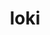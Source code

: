 ---
title: "loki"
layout: cache
categories: [package, v0.18.1]
meta: {"versions": ["0.1.7"], "compilers": ["gcc@=7.5.0"], "oss": ["ubuntu18.04"], "platforms": ["linux"], "targets": ["x86_64"], "stacks": ["e4s", "root"], "num_specs": 1, "num_specs_by_stack": {"e4s": 1, "root": 1}}
spec_details: [{"hash": "hqdmg53bdka2rl73teqpxgi4zbxxstzo", "compiler": "gcc@=7.5.0", "versions": ["0.1.7"], "os": "ubuntu18.04", "platform": "linux", "target": "x86_64", "variants": ["+shared"], "stacks": ["e4s", "root"], "size": "-", "tarball": "https://binaries.spack.io/releases/v0.18.1/build_cache/linux-ubuntu18.04-x86_64/gcc-7.5.0/loki-0.1.7/linux-ubuntu18.04-x86_64-gcc-7.5.0-loki-0.1.7-hqdmg53bdka2rl73teqpxgi4zbxxstzo.spack"}]
---